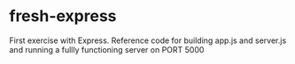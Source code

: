 # fresh-express

First exercise with Express. Reference code for building app.js and server.js and running a fullly functioning server on PORT 5000
